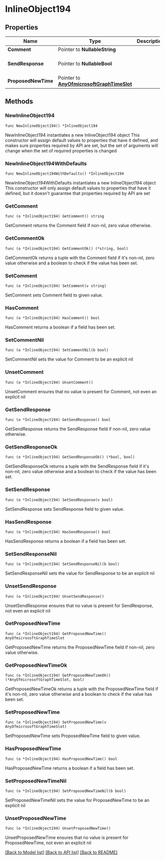 # InlineObject194

## Properties

Name | Type | Description | Notes
------------ | ------------- | ------------- | -------------
**Comment** | Pointer to **NullableString** |  | [optional] 
**SendResponse** | Pointer to **NullableBool** |  | [optional] [default to false]
**ProposedNewTime** | Pointer to [**AnyOfmicrosoftGraphTimeSlot**](anyOf&lt;microsoft.graph.timeSlot&gt;.md) |  | [optional] 

## Methods

### NewInlineObject194

`func NewInlineObject194() *InlineObject194`

NewInlineObject194 instantiates a new InlineObject194 object
This constructor will assign default values to properties that have it defined,
and makes sure properties required by API are set, but the set of arguments
will change when the set of required properties is changed

### NewInlineObject194WithDefaults

`func NewInlineObject194WithDefaults() *InlineObject194`

NewInlineObject194WithDefaults instantiates a new InlineObject194 object
This constructor will only assign default values to properties that have it defined,
but it doesn't guarantee that properties required by API are set

### GetComment

`func (o *InlineObject194) GetComment() string`

GetComment returns the Comment field if non-nil, zero value otherwise.

### GetCommentOk

`func (o *InlineObject194) GetCommentOk() (*string, bool)`

GetCommentOk returns a tuple with the Comment field if it's non-nil, zero value otherwise
and a boolean to check if the value has been set.

### SetComment

`func (o *InlineObject194) SetComment(v string)`

SetComment sets Comment field to given value.

### HasComment

`func (o *InlineObject194) HasComment() bool`

HasComment returns a boolean if a field has been set.

### SetCommentNil

`func (o *InlineObject194) SetCommentNil(b bool)`

 SetCommentNil sets the value for Comment to be an explicit nil

### UnsetComment
`func (o *InlineObject194) UnsetComment()`

UnsetComment ensures that no value is present for Comment, not even an explicit nil
### GetSendResponse

`func (o *InlineObject194) GetSendResponse() bool`

GetSendResponse returns the SendResponse field if non-nil, zero value otherwise.

### GetSendResponseOk

`func (o *InlineObject194) GetSendResponseOk() (*bool, bool)`

GetSendResponseOk returns a tuple with the SendResponse field if it's non-nil, zero value otherwise
and a boolean to check if the value has been set.

### SetSendResponse

`func (o *InlineObject194) SetSendResponse(v bool)`

SetSendResponse sets SendResponse field to given value.

### HasSendResponse

`func (o *InlineObject194) HasSendResponse() bool`

HasSendResponse returns a boolean if a field has been set.

### SetSendResponseNil

`func (o *InlineObject194) SetSendResponseNil(b bool)`

 SetSendResponseNil sets the value for SendResponse to be an explicit nil

### UnsetSendResponse
`func (o *InlineObject194) UnsetSendResponse()`

UnsetSendResponse ensures that no value is present for SendResponse, not even an explicit nil
### GetProposedNewTime

`func (o *InlineObject194) GetProposedNewTime() AnyOfmicrosoftGraphTimeSlot`

GetProposedNewTime returns the ProposedNewTime field if non-nil, zero value otherwise.

### GetProposedNewTimeOk

`func (o *InlineObject194) GetProposedNewTimeOk() (*AnyOfmicrosoftGraphTimeSlot, bool)`

GetProposedNewTimeOk returns a tuple with the ProposedNewTime field if it's non-nil, zero value otherwise
and a boolean to check if the value has been set.

### SetProposedNewTime

`func (o *InlineObject194) SetProposedNewTime(v AnyOfmicrosoftGraphTimeSlot)`

SetProposedNewTime sets ProposedNewTime field to given value.

### HasProposedNewTime

`func (o *InlineObject194) HasProposedNewTime() bool`

HasProposedNewTime returns a boolean if a field has been set.

### SetProposedNewTimeNil

`func (o *InlineObject194) SetProposedNewTimeNil(b bool)`

 SetProposedNewTimeNil sets the value for ProposedNewTime to be an explicit nil

### UnsetProposedNewTime
`func (o *InlineObject194) UnsetProposedNewTime()`

UnsetProposedNewTime ensures that no value is present for ProposedNewTime, not even an explicit nil

[[Back to Model list]](../README.md#documentation-for-models) [[Back to API list]](../README.md#documentation-for-api-endpoints) [[Back to README]](../README.md)


